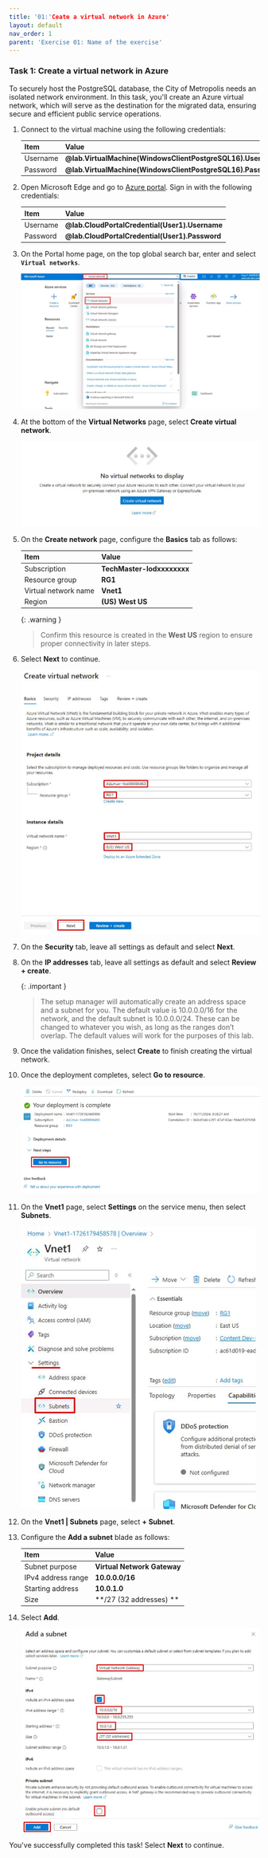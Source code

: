 ```yaml
---
title: '01:'Ceate a virtual network in Azure' 
layout: default
nav_order: 1
parent: 'Exercise 01: Name of the exercise'
---
```


### Task 1: Create a virtual network in Azure 

To securely host the PostgreSQL database, the City of Metropolis needs an isolated network environment. In this task, you'll create an Azure virtual network, which will serve as the destination for the migrated data, ensuring secure and efficient public service operations.

1. Connect to the virtual machine using the following credentials: 

    | Item | Value |
    |:--------|:--------|
    | Username   | **@lab.VirtualMachine(WindowsClientPostgreSQL16).Username**   |  
    | Password  | **@lab.VirtualMachine(WindowsClientPostgreSQL16).Password** |

1. Open Microsoft Edge and go to [Azure portal](https://portal.azure.com). Sign in with the following credentials: 

    | Item | Value |
    |:--------|:--------|
    | Username   | **@lab.CloudPortalCredential(User1).Username**   |
    | Password  | **@lab.CloudPortalCredential(User1).Password**   |

1. On the Portal home page, on the top global search bar, enter and select **`Virtual networks`**.  

    ![kqg5tagt.jpg](../../media/kqg5tagt.jpg) 

1. At the bottom of the **Virtual Networks** page, select **Create virtual network**. 

    ![cxyl3qtv.jpg](../../media/cxyl3qtv.jpg) 

1. On the **Create network** page, configure the **Basics** tab as follows: 

    | Item | Value | 
    |:---------|:---------| 
    | Subscription   | **TechMaster-lodxxxxxxxx** | 
    | Resource group   | **RG1**   | 
    | Virtual network name  |   **Vnet1**   |
    | Region    |   **(US) West US** |

    {: .warning } 
    > Confirm this resource is created in the **West US** region to ensure proper connectivity in later steps.

1. Select **Next** to continue. 

    ![4wr7d9vk.jpg](../../media/4wr7d9vk.jpg)

1. On the **Security** tab, leave all settings as default and select **Next**. 

1. On the **IP addresses** tab, leave all settings as default and select **Review + create**. 

    {: .important } 
    > The setup manager will automatically create an address space and a subnet for you. The default value is 10.0.0.0/16 for the network, and the default subnet is 10.0.0.0/24. These can be changed to whatever you wish, as long as the ranges don’t overlap. The default values will work for the purposes of this lab. 

1. Once the validation finishes, select **Create** to finish creating the virtual network. 

1. Once the deployment completes, select **Go to resource**. 

    ![zly18int.jpg](../../media/zly18int.jpg)

1. On the **Vnet1** page, select **Settings** on the service menu, then select **Subnets**. 

    ![awxmtgvs.jpg](../../media/awxmtgvs.jpg) 

1. On the **Vnet1 | Subnets** page, select **+ Subnet**. 

1. Configure the **Add a subnet** blade as follows:  

    | Item | Value | 
    |:---------|:---------| 
    | Subnet purpose  | **Virtual Network Gateway** | 
    | IPv4 address range   | **10.0.0.0/16**   | 
    | Starting address |   **10.0.1.0**
    | Size    |   **/27 (32 addresses) **

1. Select **Add**. 

    ![4om5bftb.jpg](../../media/4om5bftb.jpg) 

You've successfully completed this task! Select **Next** to continue. 
